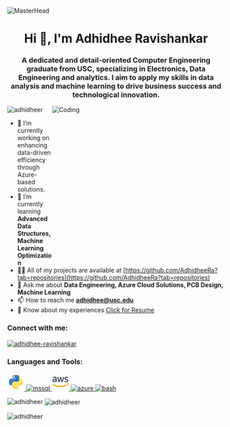 ![MasterHead](https://repository-images.githubusercontent.com/588181932/e36ec678-7984-4cdd-8e4c-a3932772ff8e)

<h1 align="center">Hi 👋, I'm Adhidhee Ravishankar</h1>
<h3 align="center">A dedicated and detail-oriented Computer Engineering graduate from USC, specializing in Electronics, Data Engineering and analytics. I aim to apply my skills in data analysis and machine learning to drive business success and technological innovation.</h3>
<img align="right" alt="Coding" width="400" height="350" src="https://cdn.dribbble.com/users/730703/screenshots/6581243/avento.gif">

<p align="left"> <img src="https://komarev.com/ghpvc/?username=adhidheer&label=Profile%20views&color=0e75b6&style=flat" alt="adhidheer" /> </p>

- 🔭 I’m currently working on enhancing data-driven efficiency through Azure-based solutions.
- 🌱 I’m currently learning **Advanced Data Structures, Machine Learning Optimization**
- 👨‍💻 All of my projects are available at [https://github.com/AdhidheeRa?tab=repositories](https://github.com/AdhidheeRa?tab=repositories)
- 💬 Ask me about **Data Engineering, Azure Cloud Solutions, PCB Design, Machine Learning**
- 📫 How to reach me **adhidhee@usc.edu**
- 📄 Know about my experiences [Click for Resume](https://www.linkedin.com/in/adhidhee-ravishankar-4160a1141/overlay/1706576171657/single-media-viewer/?profileId=ACoAACJcwxIBw3U1kCn_xru7BQid37CK6yIYUWg)

<h3 align="left">Connect with me:</h3>
<p align="left">
<a href="https://linkedin.com/in/adhidhee-ravishankar" target="blank"><img align="center" src="https://raw.githubusercontent.com/rahuldkjain/github-profile-readme-generator/master/src/images/icons/Social/linked-in-alt.svg" alt="adhidhee-ravishankar" height="30" width="40" /></a>
</p>

<h3 align="left">Languages and Tools:</h3>
<p align="left"> 
<a href="https://www.python.org" target="_blank" rel="noreferrer"> <img src="https://raw.githubusercontent.com/devicons/devicon/master/icons/python/python-original.svg" alt="python" width="40" height="40"/> </a>
<a href="https://www.microsoft.com/en-us/sql-server" target="_blank" rel="noreferrer"> <img src="https://www.svgrepo.com/show/303229/microsoft-sql-server-logo.svg" alt="mssql" width="40" height="40"/> </a> 
<a href="https://aws.amazon.com" target="_blank" rel="noreferrer"> <img src="https://raw.githubusercontent.com/devicons/devicon/master/icons/amazonwebservices/amazonwebservices-original-wordmark.svg" alt="aws" width="40" height="40"/> </a> 
<a href="https://azure.microsoft.com/en-in/" target="_blank" rel="noreferrer"> <img src="https://www.vectorlogo.zone/logos/microsoft_azure/microsoft_azure-icon.svg" alt="azure" width="40" height="40"/> </a> 
<a href="https://www.gnu.org/software/bash/" target="_blank" rel="noreferrer"> <img src="https://www.vectorlogo.zone/logos/gnu_bash/gnu_bash-icon.svg" alt="bash" width="40" height="40"/> </a>
</p>

<p><img align="left" src="https://github-readme-stats.vercel.app/api/top-langs?username=adhidheer&show_icons=true&locale=en&layout=compact" alt="adhidheer" /></p>
<p>&nbsp;<img align="center" src="https://github-readme-stats.vercel.app/api?username=adhidheer&show_icons=true&locale=en" alt="adhidheer" /></p>
<p><img align="center" src="https://github-readme-streak-stats.herokuapp.com/?user=adhidheer&" alt="adhidheer" /></p>

